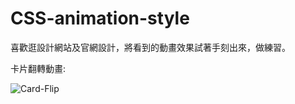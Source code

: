 # CSS-animation-style

喜歡逛設計網站及官網設計，將看到的動畫效果試著手刻出來，做練習。

卡片翻轉動畫:

![Card-Flip](https://github.com/XuanYing0915/CSS-animation-style/assets/133011607/db2ba2a4-1c16-49c3-b190-b2110c22fef9)


